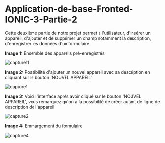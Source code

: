 # Application-de-base-Fronted-IONIC-3-Partie-2
Cette deuxième partie de notre projet permet à l'utilisateur, d'insérer un appareil, d'ajouter et de supprimer un champ notamment la description, d'enregistrer les données d'un formulaire.

<b>Image 1:</b> Ensemble des appareils pré-enregistrés

![capture11](https://user-images.githubusercontent.com/20045653/58947196-bc3d9d00-8787-11e9-9c17-e8c95aa695f0.png)

<b>Image 2:</b> Possibilité d'ajouter un nouvel appareil avec sa description en cliquant sur le bouton 'NOUVEL APPAREIL'

![capture1](https://user-images.githubusercontent.com/20045653/58946183-a29b5600-8785-11e9-9043-ada04c5cf740.png)


<b>Image 3:</b>  Voici l'interface après avoir cliqué sur le bouton 'NOUVEL APPAREIL', vous remarquez qu'on à la possibilité de créer autant de ligne de description de l'appareil

![capture2](https://user-images.githubusercontent.com/20045653/58946190-a7600a00-8785-11e9-9206-d63b26e84ebc.png)

<b>Image 4:</b> Emmargement du formulaire

![capture4](https://user-images.githubusercontent.com/20045653/58946223-b47cf900-8785-11e9-9359-f4961675d0de.png)
